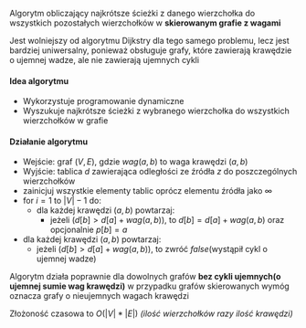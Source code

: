 Algorytm obliczający najkrótsze ścieżki z danego wierzchołka do wszystkich pozostałych wierzchołków w **skierowanym grafie z wagami**

Jest wolniejszy od algorytmu Dijkstry dla tego samego problemu, lecz jest bardziej uniwersalny, ponieważ obsługuje grafy, które zawierają krawędzie o ujemnej wadze, ale nie zawierają ujemnych cykli

#### Idea algorytmu
- Wykorzystuje programowanie dynamiczne
- Wyszukuje najkrótsze ścieżki z wybranego wierzchołka do wszystkich wierzchołków w grafie
#### Działanie algorytmu
- Wejście: graf $(V,E)$, gdzie $wag(a,b)$ to waga krawędzi $(a,b)$
- Wyjście: tablica $d$ zawierająca odległości ze źródła $z$ do poszczególnych wierzchołków
- zainicjuj wszystkie elementy tablic oprócz elementu źródła jako $∞$
- for $i=1$ to $|V|-1$ do:
	- dla każdej krawędzi $(a,b)$ powtarzaj:
		- jeżeli $(d[b]>d[a]+wag(a,b))$, to $d[b]=d[a]+wag(a,b)$ oraz opcjonalnie $p[b]=a$
- dla każdej krawędzi $(a,b)$ powtarzaj:
	- jeżeli $(d[b]>d[a]+wag(a,b))$, to zwróć $false$(wystąpił cykl o ujemnej wadze)

Algorytm działa poprawnie dla dowolnych grafów **bez cykli ujemnych(o ujemnej sumie wag krawędzi)**
w przypadku grafów skierowanych wymóg oznacza grafy o nieujemnych wagach krawędzi

Złożoność czasowa to $O(|V|*|E|)$ *(ilość wierzchołków razy ilość krawędzi)*
